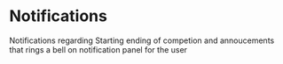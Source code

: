# Notifications

Notifications regarding Starting ending of competion and annoucements that rings a bell on notification panel for the user